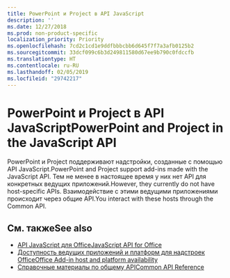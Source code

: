 ```yaml
---
title: PowerPoint и Project в API JavaScript
description: ''
ms.date: 12/27/2018
ms.prod: non-product-specific
localization_priority: Priority
ms.openlocfilehash: 7cd2c1cd1e9ddfbbbcbb6d645f7f7a3afb0125b2
ms.sourcegitcommit: 33dcf099c6b3d249811580d67ee9b790c0fdccfb
ms.translationtype: HT
ms.contentlocale: ru-RU
ms.lasthandoff: 02/05/2019
ms.locfileid: "29742217"
---
```

# <a name="powerpoint-and-project-in-the-javascript-api"></a><span data-ttu-id="ade92-102">PowerPoint и Project в API JavaScript</span><span class="sxs-lookup"><span data-stu-id="ade92-102">PowerPoint and Project in the JavaScript API</span></span>

<span data-ttu-id="ade92-103">PowerPoint и Project поддерживают надстройки, созданные с помощью API JavaScript.</span><span class="sxs-lookup"><span data-stu-id="ade92-103">PowerPoint and Project support add-ins made with the JavaScript API.</span></span> <span data-ttu-id="ade92-104">Тем не менее в настоящее время у них нет API для конкретных ведущих приложений.</span><span class="sxs-lookup"><span data-stu-id="ade92-104">However, they currently do not have host-specific APIs.</span></span> <span data-ttu-id="ade92-105">Взаимодействие с этими ведущими приложениями происходит через общие API.</span><span class="sxs-lookup"><span data-stu-id="ade92-105">You interact with these hosts through the Common API.</span></span> 

## <a name="see-also"></a><span data-ttu-id="ade92-106">См. также</span><span class="sxs-lookup"><span data-stu-id="ade92-106">See also</span></span>

- [<span data-ttu-id="ade92-107">API JavaScript для Office</span><span class="sxs-lookup"><span data-stu-id="ade92-107">JavaScript API for Office</span></span>](/office/dev/add-ins/reference/javascript-api-for-office)
- [<span data-ttu-id="ade92-108">Доступность ведущих приложений и платформ для надстроек Office</span><span class="sxs-lookup"><span data-stu-id="ade92-108">Office Add-in host and platform availability</span></span>](https://docs.microsoft.com/office/dev/add-ins/overview/office-add-in-availability)
- [<span data-ttu-id="ade92-109">Справочные материалы по общему API</span><span class="sxs-lookup"><span data-stu-id="ade92-109">Common API Reference</span></span>](/javascript/api/overview/office)